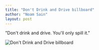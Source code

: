 ```yaml
---
title: "Don't Drink and Drive billboard"
author: "Noam Sain"
layout: post
---
```


"Don't drink and drive. You'll only spill it."

![Don't Drink and Drive billboard](https://1.bp.blogspot.com/_8aN4krk1nsk/S234Ka8AYMI/AAAAAAAAAXc/t18AtNtCmu0/s1600/image-13.jpg "Don't Drink and Drive billboard")
